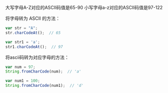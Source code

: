 大写字母A-Z对应的ASCII码值是65-90 
小写字母a-z对应的ASCII码值是97-122

将字母转为 ASCⅡ 的方法：

```js
var str = "A";
str.charCodeAt();  // 65

var str1 = 'a';
str1.charCodeAt();  // 97
```

将ascii码转为对应字母的方法：

```js
var num = 97;
String.fromCharCode(num);  // 'a'

var num1 = 100;
String.fromCharCode(num1);  // 'd'
```



